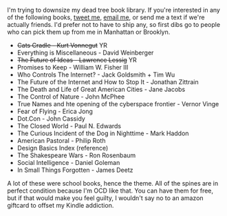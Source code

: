 I'm trying to downsize my dead tree book library. If you're interested in any of the following books, [tweet me](http://twitter.com/jennjenn), [email me](mailto:jenn+books@jennvargas.com), or send me a text if we're actually friends. I'd prefer not to have to ship any, so first dibs go to people who can pick them up from me in Manhattan or Brooklyn.

- ~~Cats Cradle - Kurt Vonnegut~~ YR
- Everything is Miscellaneous - David Weinberger
- ~~The Future of Ideas - Lawrence Lessig~~ YR
- Promises to Keep - William W. Fisher III
- Who Controls The Internet? - Jack Goldsmith + Tim Wu
- The Future of the Internet and How to Stop It - Jonathan Zittrain
- The Death and Life of Great American Cities - Jane Jacobs
- The Control of Nature - John McPhee
- True Names and hte opening of the cyberspace frontier - Vernor Vinge
- Fear of Flying - Erica Jong
- Dot.Con - John Cassidy
- The Closed World - Paul N. Edwards
- The Curious Incident of the Dog in Nighttime - Mark Haddon
- American Pastoral - Philip Roth
- Design Basics Index (reference)
- The Shakespeare Wars - Ron Rosenbaum
- Social Intelligence - Daniel Goleman
- In Small Things Forgotten - James Deetz

A lot of these were school books, hence the theme. All of the spines are in perfect condition because I'm OCD like that. You can have them for free, but if that would make you feel guilty, I wouldn't say no to an amazon giftcard to offset my Kindle addiction.
